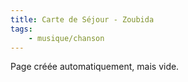 ```yaml
---
title: Carte de Séjour - Zoubida
tags:
    - musique/chanson
---
```


Page créée automatiquement, mais vide.
